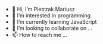 - 👋 Hi, I’m Pietrzak Mariusz
- 👀 I’m interested in programming
- 🌱 I’m currently learning JavaScript
- 💞️ I’m looking to collaborate on ...
- 📫 How to reach me ...

<!---
pietrzakmariusz/pietrzakmariusz is a ✨ special ✨ repository because its `README.md` (this file) appears on your GitHub profile.
You can click the Preview link to take a look at your changes.
--->
